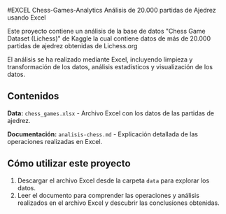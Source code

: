 #EXCEL Chess-Games-Analytics
Análisis de 20.000 partidas de Ajedrez usando Excel

Este proyecto contiene un análisis de la base de datos "Chess Game Dataset (Lichess)" de Kaggle la cual contiene datos de más de 20.000 partidas de ajedrez obtenidas de Lichess.org

El análisis se ha realizado mediante Excel, incluyendo limpieza y transformación de los datos, análisis estadísticos y visualización de los datos.

## Contenidos
**Data:** `chess_games.xlsx` - Archivo Excel con los datos de las partidas de ajedrez.

**Documentación:** `analisis-chess.md` - Explicación detallada de las operaciones realizadas en Excel.

## Cómo utilizar este proyecto

1. Descargar el archivo Excel desde la carpeta `data` para explorar los datos.
2. Leer el documento para comprender las operaciones y análisis realizados en el archivo Excel y descubrir las conclusiones obtenidas.
